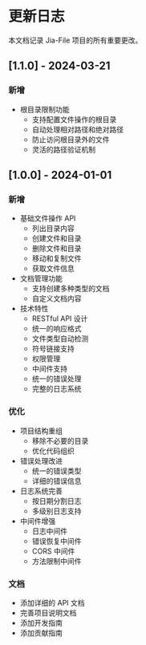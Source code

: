 # 更新日志

本文档记录 Jia-File 项目的所有重要更改。

## [1.1.0] - 2024-03-21

### 新增
- 根目录限制功能
  - 支持配置文件操作的根目录
  - 自动处理相对路径和绝对路径
  - 防止访问根目录外的文件
  - 灵活的路径验证机制

## [1.0.0] - 2024-01-01

### 新增
- 基础文件操作 API
  - 列出目录内容
  - 创建文件和目录
  - 删除文件和目录
  - 移动和复制文件
  - 获取文件信息
- 文档管理功能
  - 支持创建多种类型的文档
  - 自定义文档内容
- 技术特性
  - RESTful API 设计
  - 统一的响应格式
  - 文件类型自动检测
  - 符号链接支持
  - 权限管理
  - 中间件支持
  - 统一的错误处理
  - 完整的日志系统

### 优化
- 项目结构重组
  - 移除不必要的目录
  - 优化代码组织
- 错误处理改进
  - 统一的错误类型
  - 详细的错误信息
- 日志系统完善
  - 按日期分割日志
  - 多级别日志支持
- 中间件增强
  - 日志中间件
  - 错误恢复中间件
  - CORS 中间件
  - 方法限制中间件

### 文档
- 添加详细的 API 文档
- 完善项目说明文档
- 添加开发指南
- 添加贡献指南 